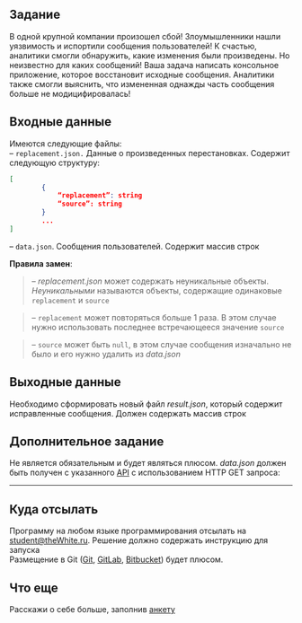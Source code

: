 ## Задание
В одной крупной компании произошел сбой! Злоумышленники нашли уязвимость и испортили сообщения пользователей! К счастью, аналитики смогли обнаружить, какие изменения были произведены. Но неизвестно для каких сообщений! Ваша задача написать консольное приложение, которое восстановит исходные сообщения. Аналитики также смогли выяснить, что измененная однажды часть сообщения больше не модицифировалась!
## Входные данные
Имеются следующие файлы: <br/>
– `replacement.json.` Данные о произведенных перестановках. Содержит следующую структуру:
```JSON
[
        {
            “replacement”: string
            “source”: string
        }
        ...
]
```
– `data.json`. Сообщения пользователей. Содержит массив строк

**Правила замен**:
> –  *replacement.json* может содержать неуникальные объекты. *Неуникальными* называются объекты, содержащие одинаковые `replacement` и `source`

> – `replacement` может повторяться больше 1 раза. В этом случае нужно использовать последнее встречающееся значение `source`

> – `source` может быть `null`, в этом случае сообщения изначально не было и его нужно удалить из *data.json*
## Выходные данные
Необходимо сформировать новый файл *result.json*, который содержит исправленные сообщения. Должен содержать массив строк
## Дополнительное задание
Не является обязательным и будет являться плюсом. *data.json* должен быть получен с указанного [API](https://raw.githubusercontent.com/thewhitesoft/student-2022-assignment/main/data.json) с использованием HTTP GET запроса:

---
## Куда отсылать
Программу на любом языке программирования отсылать на [student@theWhite.ru](mailto:student@theWhite.ru). Решение должно содержать инструкцию для запуска<br/>
Размещение в Git ([Git](https://github.com/), [GitLab](https://about.gitlab.com/), [Bitbucket](https://bitbucket.org/dashboard/overview)) будет плюсом.
## Что еще
Расскажи о себе больше, заполнив [анкету](https://docs.google.com/forms/d/1WWUiYkiOqXI8pT6AaKYSA-fOvfYasU-0sghIHQ0rzL0/viewform?edit_requested=true)
